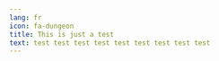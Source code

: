 ```yaml
---
lang: fr
icon: fa-dungeon
title: This is just a test
text: test test test test test test test test test
---
```

